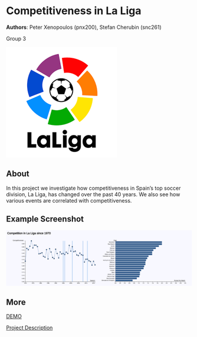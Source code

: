 # Competitiveness in La Liga
**Authors**: Peter Xenopoulos (pnx200), Stefan Cherubin (snc261)

Group 3

![Screenhot](laliga.png)


## About
In this project we investigate how competitiveness in Spain’s top soccer division, La Liga, has changed over the past 40 years. We also see how various events are correlated with competitiveness.

## Example Screenshot
![Screenshot](example.png)


## More
[DEMO](https://nyu-vis-fall2018.github.io/laliga-viz/.)

[Project Description](Group_3_Proposal.pdf)
